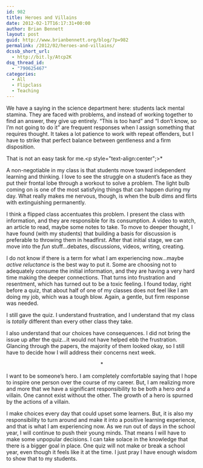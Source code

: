 ```yaml
---
id: 982
title: Heroes and Villains
date: 2012-02-17T16:17:31+00:00
author: Brian Bennett
layout: post
guid: http://www.brianbennett.org/blog/?p=982
permalink: /2012/02/heroes-and-villains/
dcssb_short_url:
  - http://bit.ly/Atcp2K
dsq_thread_id:
  - "790625467"
categories:
  - All
  - Flipclass
  - Teaching
---
```

We have a saying in the science department here: students lack mental stamina. They are faced with problems, and instead of working together to find an answer, they give up entirely. &#8220;This is too hard&#8221; and &#8220;I don&#8217;t know, so I&#8217;m not going to do it&#8221; are frequent responses when I assign something that requires thought. It takes a lot patience to work with repeat offenders, but I have to strike that perfect balance between gentleness and a firm disposition.

That is not an easy task for me.<p style="text-align:center";>*</p> 

A non-negotiable in my class is that students move toward independent learning and thinking. I love to see the struggle on a student&#8217;s face as they put their frontal lobe through a workout to solve a problem. The light bulb coming on is one of the most satisfying things that can happen during my day. What really makes me nervous, though, is when the bulb dims and flirts with extinguishing permanently.

I think a flipped class accentuates this problem. I present the class with information, and they are responsible for its consumption. A video to watch, an article to read, maybe some notes to take. To move to deeper thought, I have found (with my students) that building a basis for discussion is preferable to throwing them in headfirst. After that initial stage, we can move into the _fun_ stuff&#8230;debates, discussions, videos, writing, creating.

I do not know if there is a term for what I am experiencing now&#8230;maybe _active reluctance_ is the best way to put it. Some are choosing not to adequately consume the initial information, and they are having a very hard time making the deeper connections. That turns into frustration and resentment, which has turned out to be a toxic feeling. I found today, right before a quiz, that about half of one of my classes does not feel like I am doing my job, which was a tough blow. Again, a gentle, but firm response was needed.

I still gave the quiz. I understand frustration, and I understand that my class is _totally_ different than every other class they take.

I also understand that our choices have consequences. I did not bring the issue up after the quiz&#8230;it would not have helped ebb the frustration. Glancing through the papers, the majority of them looked okay, so I still have to decide how I will address their concerns next week.

<p style="text-align: center;">
  *
</p>

I want to be someone&#8217;s hero. I am completely comfortable saying that I hope to inspire one person over the course of my career. But, I am realizing more and more that we have a significant responsibility to be both a hero _and_ a villain. One cannot exist without the other. The growth of a hero is spurned by the actions of a villain. 

I make choices every day that could upset some learners. But, it is also my responsibility to turn around and make it into a positive learning experience, and that is what I am experiencing now. As we run out of days in the school year, I will continue to push their young minds. That means I will have to make some unpopular decisions. I can take solace in the knowledge that there is a bigger goal in place. One quiz will not make or break a school year, even though it feels like it at the time. I just pray I have enough wisdom to show that to my students.